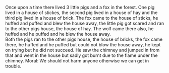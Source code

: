 Once upon a time there lived 3 little pigs and a fox in the forest.
One pig lived in a house of stickes, the second pig lived in a house of hay and the third pig lived in a house of brick.
The fox came to the house of sticks, he huffed and puffed and blew the house away, the little pig got scared and ran to the other pigs house, the house of hay. The wolf came there also, he huffed and he puffed and he blew the house away.  
Both the pigs ran to the other pigs house, the house of bricks, the fox came there, he huffed and he puffed but could not blow the house away, he kept on trying but he did not succeed. He saw the chimney and jumped in from that and went in the house but sadly got burnt due to the flame under the chimney.
Moral: We should not harm anyone otherwise we can get in trouble.